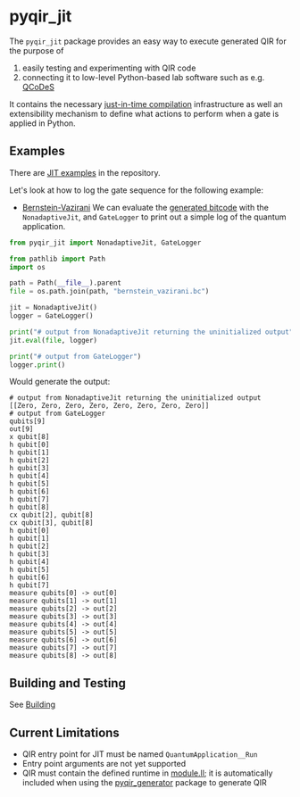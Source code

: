 # pyqir_jit

The `pyqir_jit` package provides an easy way to execute generated QIR for the
purpose of

1. easily testing and experimenting with QIR code
2. connecting it to low-level Python-based lab software such as e.g.
   [QCoDeS](https://qcodes.github.io/Qcodes/examples/15_minutes_to_QCoDeS.html#Introduction)

It contains the necessary [just-in-time
compilation](https://en.wikipedia.org/wiki/Just-in-time_compilation)
infrastructure as well an extensibility mechanism to define what actions to
perform when a gate is applied in Python.

## Examples

There are [JIT
examples](https://github.com/qir-alliance/pyqir/tree/main/examples/jit) in the
repository.

Let's look at how to log the gate sequence for the following example:

- [Bernstein-Vazirani](https://github.com/qir-alliance/pyqir/tree/main/examples/jit/bernstein_vazirani.py)
  We can evaluate the [generated
  bitcode](https://github.com/qir-alliance/pyqir/tree/main/examples/jit/bernstein_vazirani.bc)
  with the `NonadaptiveJit`, and `GateLogger` to print out a simple log of the
  quantum application.

```python
from pyqir_jit import NonadaptiveJit, GateLogger

from pathlib import Path
import os

path = Path(__file__).parent
file = os.path.join(path, "bernstein_vazirani.bc")

jit = NonadaptiveJit()
logger = GateLogger()

print("# output from NonadaptiveJit returning the uninitialized output")
jit.eval(file, logger)

print("# output from GateLogger")
logger.print()
```

Would generate the output:

```text
# output from NonadaptiveJit returning the uninitialized output
[[Zero, Zero, Zero, Zero, Zero, Zero, Zero, Zero]]
# output from GateLogger
qubits[9]
out[9]
x qubit[8]
h qubit[0]
h qubit[1]
h qubit[2]
h qubit[3]
h qubit[4]
h qubit[5]
h qubit[6]
h qubit[7]
h qubit[8]
cx qubit[2], qubit[8]
cx qubit[3], qubit[8]
h qubit[0]
h qubit[1]
h qubit[2]
h qubit[3]
h qubit[4]
h qubit[5]
h qubit[6]
h qubit[7]
measure qubits[0] -> out[0]
measure qubits[1] -> out[1]
measure qubits[2] -> out[2]
measure qubits[3] -> out[3]
measure qubits[4] -> out[4]
measure qubits[5] -> out[5]
measure qubits[6] -> out[6]
measure qubits[7] -> out[7]
measure qubits[8] -> out[8]
```

## Building and Testing

See [Building](https://qir-alliance.github.io/pyqir/development-guide/building.html)

## Current Limitations

- QIR entry point for JIT must be named `QuantumApplication__Run`
- Entry point arguments are not yet supported
- QIR must contain the defined runtime in
  [module.ll](https://github.com/qir-alliance/pyqir/tree/main/qirlib/src/module.ll);
  it is automatically included when using the
  [pyqir_generator](https://github.com/qir-alliance/pyqir/tree/main/pyqir-generator)
  package to generate QIR
